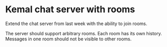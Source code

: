 # Kemal chat server with rooms

Extend the chat server from last week with the ability to join rooms.

The server should support arbitrary rooms. Each room has its own history. Messages in one room should not be visible to other rooms.
